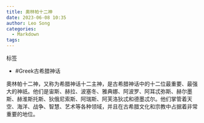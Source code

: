 ```yaml
---
title: 奧林帕十二神
date: 2023-06-08 10:35
author: Leo Song
categories:
  - Markdown
tags:
---
```


标签

- #Greek古希腊神话

奧林帕十二神，又称为希腊神话十二主神，是古希腊神话中的十二位最重要、最强大的神祇。他们是宙斯、赫拉、波塞冬、雅典娜、阿波罗、阿耳忒弥斯、赫尔墨斯、赫淮斯托斯、狄俄尼索斯、阿瑞斯、阿芙洛狄忒和德墨忒尔。他们掌管着天空、海洋、战争、智慧、艺术等各种领域，并且在古希腊文化和宗教中占据着非常重要的地位。
